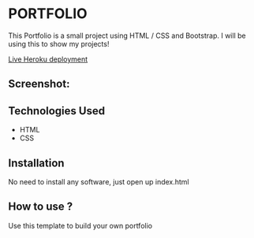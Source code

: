 # PORTFOLIO

This Portfolio is a small project using HTML / CSS and Bootstrap. I will be using this to show my projects!

[Live Heroku deployment]()

## Screenshot:


## Technologies Used
* HTML
* CSS


## Installation
No need to install any software, just open up index.html


## How to use ?
Use this template to build your own portfolio
